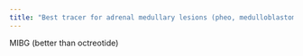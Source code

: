 ```yaml
---
title: "Best tracer for adrenal medullary lesions (pheo, medulloblastoma)"
---
```

MIBG (better than octreotide)

